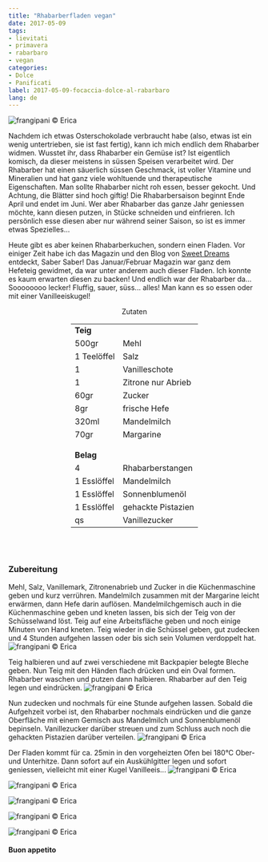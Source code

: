 ```yaml
---
title: "Rhabarberfladen vegan"
date: 2017-05-09
tags:
- lievitati
- primavera
- rabarbaro
- vegan
categories:
- Dolce
- Panificati  
label: 2017-05-09-focaccia-dolce-al-rabarbaro
lang: de
---
```

![](../2017-05-09-focaccia-dolce-al-rabarbaro/header.jpg "frangipani © Erica")

Nachdem ich etwas Osterschokolade verbraucht habe (also, etwas ist ein wenig untertrieben, sie ist fast fertig), kann ich mich endlich dem Rhabarber widmen. Wusstet ihr, dass Rhabarber ein Gemüse ist? Ist eigentlich komisch, da dieser meistens in süssen Speisen verarbeitet wird. Der Rhabarber hat einen säuerlich süssen Geschmack, ist voller Vitamine und Mineralien und hat ganz viele wohltuende und therapeutische Eigenschaften. Man sollte Rhabarber nicht roh essen, besser gekocht. Und Achtung, die Blätter sind hoch giftig! Die Rhabarbersaison beginnt Ende April und endet im Juni. Wer aber Rhabarber das ganze Jahr geniessen möchte, kann diesen putzen, in Stücke schneiden und einfrieren. Ich persönlich esse diesen aber nur während seiner Saison, so ist es immer etwas Spezielles...

Heute gibt es aber keinen Rhabarberkuchen, sondern einen Fladen. Vor einiger Zeit habe ich das Magazin und den Blog von <a href="http://www.sweet-dreams-blog.de" target="_blank">Sweet Dreams</a> entdeckt, Saber Saber! Das Januar/Februar Magazin war ganz dem Hefeteig gewidmet, da war unter anderem auch dieser Fladen. Ich konnte es kaum erwarten diesen zu backen! Und endlich war der Rhabarber da... Soooooooo lecker! Fluffig, sauer, süss... alles! Man kann es so essen oder mit einer Vanilleeiskugel!

<div id="wrapper" style="text-align: center">
  <div id="yourdiv" style="display: inline-block;">
    <div class="ingredients">
      <div class="ingredients-title">Zutaten</div>
      <table>
        <tbody>
          <tr>          
            <td colspan="2"><b>Teig</b></td>
          </tr>      
          <tr>
            <td>500gr</td>
            <td>Mehl</td>
          </tr>
          <tr>
            <td>1 Teelöffel</td>
            <td>Salz</td>
          </tr>
          <tr>
            <td>1</td>
            <td>Vanilleschote</td>
          </tr>
          <tr>
            <td>1</td>
            <td>Zitrone nur Abrieb</td>
          </tr>
          <tr>
            <td>60gr</td>
            <td>Zucker</td>
          </tr>
          <tr>
            <td>8gr</td>
            <td>frische Hefe</td>
          </tr>
          <tr>
            <td>320ml</td>
            <td>Mandelmilch</td>
          </tr>
          <tr>
            <td>70gr</td>
            <td>Margarine</td>        
          </tr>
          <tr style="height: 15px;"></tr>
          <tr>          
            <td colspan="2"><b>Belag</b></td>
          </tr>      
          <tr>
            <td>4</td>
            <td>Rhabarberstangen</td>
          </tr>
          <tr>
            <td>1 Esslöffel</td>
            <td>Mandelmilch</td>        
          </tr>
          <tr>
            <td>1 Esslöffel</td>
            <td>Sonnenblumenöl</td>
          </tr>
          <tr>
            <td>1 Esslöffel</td>
            <td>gehackte Pistazien</td>        
          </tr>
          <tr>
            <td>qs</td>
            <td>Vanillezucker</td>
          </tr>
        </tbody>
      </table>
      <br></br>
    </div>
  </div>
</div>


<h3>
  <font color="grey">
    <i class="fa-solid fa-gears"></i>
  </font> Zubereitung
</h3>

Mehl, Salz, Vanillemark, Zitronenabrieb und Zucker in die Küchenmaschine geben und kurz verrühren. Mandelmilch zusammen mit der Margarine leicht erwärmen, dann Hefe darin auflösen. Mandelmilchgemisch auch in die Küchenmaschine geben und kneten lassen, bis sich der Teig von der Schüsselwand löst. Teig auf eine Arbeitsfläche geben und noch einige Minuten von Hand kneten. Teig wieder in die Schüssel geben, gut zudecken und 4 Stunden aufgehen lassen oder bis sich sein Volumen verdoppelt hat.
![](../2017-05-09-focaccia-dolce-al-rabarbaro/impasto.jpg "frangipani © Erica")

Teig halbieren und auf zwei verschiedene mit Backpapier belegte Bleche geben. Nun Teig mit den Händen flach drücken und ein Oval formen. Rhabarber waschen und putzen dann halbieren. Rhabarber auf den Teig legen und eindrücken. 
![](../2017-05-09-focaccia-dolce-al-rabarbaro/teglia.jpg "frangipani © Erica")

Nun zudecken und nochmals für eine Stunde aufgehen lassen. Sobald die Aufgehzeit vorbei ist, den Rhabarber nochmals eindrücken und die ganze Oberfläche mit einem Gemisch aus Mandelmilch und Sonnenblumenöl bepinseln. Vanillezucker darüber streuen und zum Schluss auch noch die gehackten Pistazien darüber verteilen.
![](../2017-05-09-focaccia-dolce-al-rabarbaro/tegliafinita.jpg "frangipani © Erica")

Der Fladen kommt für ca. 25min in den vorgeheizten Ofen bei 180°C Ober- und Unterhitze. Dann sofort auf ein Auskühlgitter legen und sofort geniessen, vielleicht mit einer Kugel Vanilleeis...
![](../2017-05-09-focaccia-dolce-al-rabarbaro/risultato1.jpg "frangipani © Erica")

![](../2017-05-09-focaccia-dolce-al-rabarbaro/risultato2.jpg "frangipani © Erica")

![](../2017-05-09-focaccia-dolce-al-rabarbaro/risultato3.jpg "frangipani © Erica")

![](../2017-05-09-focaccia-dolce-al-rabarbaro/risultato4.jpg "frangipani © Erica")

![](../2017-05-09-focaccia-dolce-al-rabarbaro/risultato5.jpg "frangipani © Erica")

<h4>Buon appetito
  <font color="red">
    <i class="fa-regular fa-face-smile"></i>
  </font>
</h4>